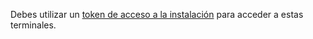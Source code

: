 Debes utilizar un [token de acceso a la instalación](/apps/building-github-apps/authenticating-with-github-apps/#authenticating-as-an-installation) para acceder a estas terminales.
